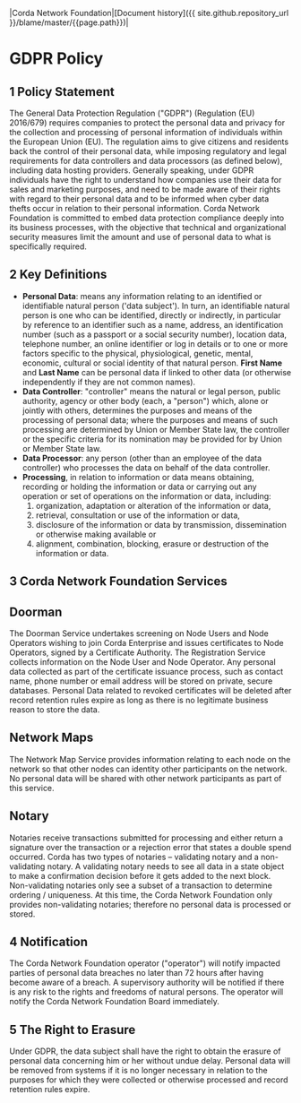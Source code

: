 |Corda Network Foundation|[Document history]({{ site.github.repository_url }}/blame/master/{{page.path}})|

GDPR Policy
===========

1 Policy Statement
------------------
The General Data Protection Regulation ("GDPR") (Regulation (EU) 2016/679) requires companies to protect the personal 
data and privacy for the collection and processing of personal information of individuals within the European Union 
(EU). The regulation aims to give citizens and residents back the control of their personal data, while imposing 
regulatory and legal requirements for data controllers and data processors (as defined below), including data hosting 
providers. Generally speaking, under GDPR individuals have the right to understand how companies use their data for 
sales and marketing purposes, and need to be made aware of their rights with regard to their personal data and to be 
informed when cyber data thefts occur in relation to their personal information.
Corda Network Foundation is committed to embed data protection compliance deeply into its business processes, with the 
objective that technical and organizational security measures limit the amount and use of personal data to what is 
specifically required.

2 Key Definitions
-----------------
* **Personal Data**: means any information relating to an identified or identifiable natural person ('data subject'). In turn, 
an identifiable natural person is one who can be identified, directly or indirectly, in particular by reference to an 
identifier such as a name, address, an identification number (such as a passport or a social security number), location 
data, telephone number, an online identifier or log in details or to one or more factors specific to the physical, 
physiological, genetic, mental, economic, cultural or social identity of that natural person. 
**First Name** and **Last 
Name** can be personal data if linked to other data (or otherwise independently if they are not common names).
* **Data Controller**: "‌controller" means the natural or legal person, public authority, agency or other body (each, a 
"person") which, alone or jointly with others, determines the purposes and means of the processing of personal data; 
where the purposes and means of such processing are determined by Union or Member State law, the controller or the 
specific criteria for its nomination may be provided for by Union or Member State law.
* **Data Processor**: any person (other than an employee of the data controller) who processes the data on behalf of the 
data controller. 
* **Processing**, in relation to information or data means obtaining, recording or holding the information 
or data or carrying out any operation or set of operations on the information or data, including:
    1. organization, adaptation or alteration of the information or data,
    2. retrieval, consultation or use of the information or data,
    3. disclosure of the information or data by transmission, dissemination or otherwise making available or
    4. alignment, combination, blocking, erasure or destruction of the information or data.

3 Corda Network Foundation Services
-----------------------------------
## Doorman
The Doorman Service undertakes screening on Node Users and Node Operators wishing to join Corda Enterprise and issues 
certificates to Node Operators, signed by a Certificate Authority. The Registration Service collects information on the 
Node User and Node Operator. Any personal data collected as part of the certificate issuance process, such as contact 
name, phone number or email address will be stored on private, secure databases. Personal Data related to revoked 
certificates will be deleted after record retention rules expire as long as there is no legitimate business reason to 
store the data.

## Network Maps
The Network Map Service provides information relating to each node on the network so that other nodes can identity 
other participants on the network. No personal data will be shared with other network participants as part of this 
service.

## Notary
Notaries receive transactions submitted for processing and either return a signature over the transaction or a rejection 
error that states a double spend occurred. Corda has two types of notaries – validating notary and a non-validating 
notary. A validating notary needs to see all data in a state object to make a confirmation decision before it gets 
added to the next block. Non-validating notaries only see a subset of a transaction to determine ordering / uniqueness. 
At this time, the Corda Network Foundation only provides non-validating notaries; therefore no personal data is 
processed or stored.

4 Notification
--------------
The Corda Network Foundation operator ("operator") will notify impacted parties of personal data breaches no later than 
72 hours after having become aware of a breach. A supervisory authority will be notified if there is any risk to the 
rights and freedoms of natural persons. The operator will notify the Corda Network Foundation Board immediately.

5 The Right to Erasure
----------------------
Under GDPR, the data subject shall have the right to obtain the erasure of personal data concerning him or her without 
undue delay. Personal data will be removed from systems if it is no longer necessary in relation to the purposes for 
which they were collected or otherwise processed and record retention rules expire.